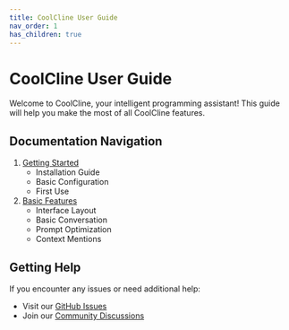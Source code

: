 ```yaml
---
title: CoolCline User Guide
nav_order: 1
has_children: true
---
```


# CoolCline User Guide

Welcome to CoolCline, your intelligent programming assistant! This guide will help you make the most of all CoolCline features.

## Documentation Navigation

1. [Getting Started](./getting-started/index.md)
    - Installation Guide
    - Basic Configuration
    - First Use
2. [Basic Features](./basic-features/index.md)
    - Interface Layout
    - Basic Conversation
    - Prompt Optimization
    - Context Mentions

## Getting Help

If you encounter any issues or need additional help:

- Visit our [GitHub Issues](https://github.com/coolcline/coolcline/issues)
- Join our [Community Discussions](https://github.com/coolcline/coolcline/discussions)
